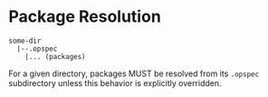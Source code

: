 # Package Resolution

```
some-dir
  |--.opspec
    |... (packages)
```

For a given directory, packages MUST be resolved from its `.opspec`
subdirectory unless this behavior is explicitly overridden.
